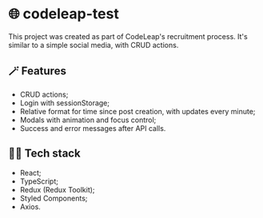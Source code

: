 # 🌐 codeleap-test

This project was created as part of CodeLeap's recruitment process. It's similar to a simple social media, with CRUD actions.

## 🪄 Features

- CRUD actions;
- Login with sessionStorage;
- Relative format for time since post creation, with updates every minute;
- Modals with animation and focus control;
- Success and error messages after API calls.

## 👨‍💻 Tech stack 

- React;
- TypeScript;
- Redux (Redux Toolkit);
- Styled Components;
- Axios.
